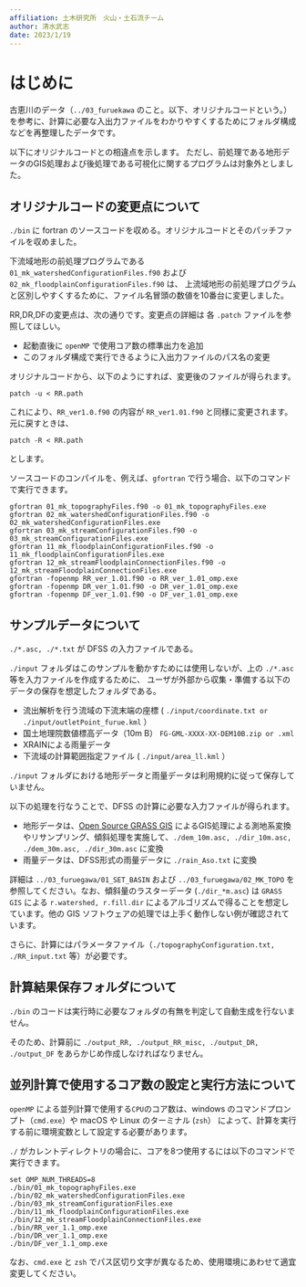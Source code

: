 ```yaml
---
affiliation: 土木研究所　火山・土石流チーム
author: 清水武志
date: 2023/1/19
---
```



# はじめに

古恵川のデータ（`../03_furuekawa` のこと。以下、オリジナルコードという。）を参考に、計算に必要な入出力ファイルをわかりやすくするためにフォルダ構成などを再整理したデータです。

以下にオリジナルコードとの相違点を示します。
ただし、前処理である地形データのGIS処理および後処理である可視化に関するプログラムは対象外としました。


## オリジナルコードの変更点について

`./bin` に fortran のソースコードを収める。オリジナルコードとそのパッチファイルを収めました。

下流域地形の前処理プログラムである `01_mk_watershedConfigurationFiles.f90` および `02_mk_floodplainConfigurationFiles.f90` は、
上流域地形の前処理プログラムと区別しやすくするために、ファイル名冒頭の数値を10番台に変更しました。

RR,DR,DFの変更点は、次の通りです。変更点の詳細は 各 `.patch` ファイルを参照してほしい。

+ 起動直後に `openMP` で使用コア数の標準出力を追加
+ このフォルダ構成で実行できるように入出力ファイルのパス名の変更


オリジナルコードから、以下のようにすれば、変更後のファイルが得られます。
```
patch -u < RR.path
```
これにより、`RR_ver1.0.f90` の内容が `RR_ver1.01.f90` と同様に変更されます。
元に戻すときは、
```
patch -R < RR.path
```
とします。

ソースコードのコンパイルを、例えば、`gfortran` で行う場合、以下のコマンドで実行できます。
```
gfortran 01_mk_topographyFiles.f90 -o 01_mk_topographyFiles.exe
gfortran 02_mk_watershedConfigurationFiles.f90 -o 02_mk_watershedConfigurationFiles.exe
gfortran 03_mk_streamConfigurationFiles.f90 -o 03_mk_streamConfigurationFiles.exe
gfortran 11_mk_floodplainConfigurationFiles.f90 -o 11_mk_floodplainConfigurationFiles.exe
gfortran 12_mk_streamFloodplainConnectionFiles.f90 -o 12_mk_streamFloodplainConnectionFiles.exe
gfortran -fopenmp RR_ver_1.01.f90 -o RR_ver_1.01_omp.exe
gfortran -fopenmp DR_ver_1.01.f90 -o DR_ver_1.01_omp.exe
gfortran -fopenmp DF_ver_1.01.f90 -o DF_ver_1.01_omp.exe
```


## サンプルデータについて

`./*.asc, ./*.txt` が DFSS の入力ファイルである。

`./input` フォルダはこのサンプルを動かすためには使用しないが、上の `./*.asc` 等を入力ファイルを作成するために、
ユーザが外部から収集・準備する以下のデータの保存を想定したフォルダである。

+ 流出解析を行う流域の下流末端の座標 ( `./input/coordinate.txt or ./input/outletPoint_furue.kml` ）
+ 国土地理院数値標高データ（10m B） `FG-GML-XXXX-XX-DEM10B.zip or .xml`
+ XRAINによる雨量データ
+ 下流域の計算範囲指定ファイル ( `./input/area_ll.kml` ）

`./input` フォルダにおける地形データと雨量データは利用規約に従って保存していません。

以下の処理を行なうことで、DFSS の計算に必要な入力ファイルが得られます。

+ 地形データは、[Open Source GRASS GIS](https://grass.osgeo.org/) によるGIS処理による測地系変換やリサンプリング、傾斜処理を実施して、`./dem_10m.asc, ./dir_10m.asc, ./dem_30m.asc, ./dir_30m.asc` に変換
+ 雨量データは、DFSS形式の雨量データに `./rain_Aso.txt` に変換

詳細は `../03_furuegawa/01_SET_BASIN` および `../03_furuegawa/02_MK_TOPO` を参照してください。なお、傾斜量のラスターデータ (`./dir_*m.asc`) は `GRASS GIS` による `r.watershed, r.fill.dir` によるアルゴリズムで得ることを想定しています。他の GIS ソフトウェアの処理では上手く動作しない例が確認されています。

さらに、計算にはパラメータファイル（`./topographyConfiguration.txt, ./RR_input.txt` 等）が必要です。



## 計算結果保存フォルダについて

`./bin` のコードは実行時に必要なフォルダの有無を判定して自動生成を行ないません。

そのため、計算前に `./output_RR, ./output_RR_misc, ./output_DR, ./output_DF` をあらかじめ作成しなければなりません。



## 並列計算で使用するコア数の設定と実行方法について

`openMP` による並列計算で使用する`CPU`のコア数は、windows のコマンドプロンプト（`cmd.exe`）や macOS や Linux のターミナル (`zsh`） によって、計算を実行する前に環境変数として設定する必要があります。

`./` がカレントディレクトリの場合に、コアを8つ使用するには以下のコマンドで実行できます。
```
set OMP_NUM_THREADS=8
./bin/01_mk_topographyFiles.exe
./bin/02_mk_watershedConfigurationFiles.exe
./bin/03_mk_streamConfigurationFiles.exe
./bin/11_mk_floodplainConfigurationFiles.exe
./bin/12_mk_streamFloodplainConnectionFiles.exe
./bin/RR_ver_1.1_omp.exe
./bin/DR_ver_1.1_omp.exe
./bin/DF_ver_1.1_omp.exe
```

なお、`cmd.exe` と `zsh` でパス区切り文字が異なるため、使用環境にあわせて適宜変更してください。

